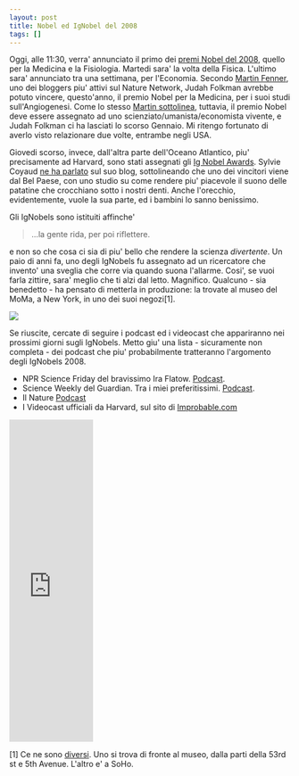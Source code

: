```yaml
---
layout: post
title: Nobel ed IgNobel del 2008
tags: []
---
```


Oggi, alle 11:30, verra' annunciato il primo dei [premi Nobel del 2008](http://nobelprize.org/index.html), quello per la Medicina e la Fisiologia. Martedi sara' la volta della Fisica. L'ultimo sara' annunciato tra una settimana, per l'Economia.
Secondo [Martin Fenner](http://network.nature.com/people/mfenner/profile), uno dei bloggers piu' attivi sul Nature Network, Judah Folkman avrebbe potuto vincere, questo'anno, il premio Nobel per la Medicina, per i suoi studi sull'Angiogenesi. Come lo stesso [Martin sottolinea](http://network.nature.com/people/mfenner/blog/2008/10/05/someone-who-should-have-won-a-nobel-prize), tuttavia, il premio Nobel deve essere assegnato ad uno scienziato/umanista/economista vivente, e Judah Folkman ci ha lasciati lo scorso Gennaio. Mi ritengo fortunato di averlo visto relazionare due volte, entrambe negli USA.

Giovedi scorso, invece, dall'altra parte dell'Oceano Atlantico, piu' precisamente ad Harvard, sono stati assegnati gli [Ig Nobel Awards](http://improbable.com/2008/10/03/the-2008-ig-nobel-prize-winners/).
Sylvie Coyaud [ne ha parlato](http://ocasapiens.blog.dweb.repubblica.it/2008/10/03/patatine-e-lhc/) sul suo blog, sottolineando che uno dei vincitori viene dal Bel Paese, con uno studio su come rendere piu' piacevole il suono delle patatine che crocchiano sotto i nostri denti. Anche l'orecchio, evidentemente, vuole la sua parte, ed i bambini lo sanno benissimo.

Gli IgNobels sono istituiti affinche'

> ...la gente rida, per poi riflettere.

e non so che cosa ci sia di piu' bello che rendere la scienza *divertente*. Un paio di anni fa, uno degli IgNobels fu assegnato ad un ricercatore che invento' una sveglia che corre via quando suona l'allarme. Cosi', se vuoi farla zittire, sara' meglio che ti alzi dal letto. Magnifico. Qualcuno - sia benedetto - ha pensato di metterla in produzione: la trovate al museo del MoMa, a New York, in uno dei suoi negozi[1].

![](http://www.momastore.org/wcsstore/MOMASTORE1/images/l_74856.jpg)

Se riuscite, cercate di seguire i podcast ed i videocast che appariranno nei prossimi giorni sugli IgNobels. Metto giu' una lista - sicuramente non completa - dei podcast che piu' probabilmente tratteranno l'argomento degli IgNobels 2008.

-   NPR Science Friday del bravissimo Ira Flatow. [Podcast](http://www.sciencefriday.com/?ft=2&f=510221).
-   Science Weekly del Guardian. Tra i miei preferitissimi. [Podcast](http://www.guardian.co.uk/science/series/science).
-   Il Nature [Podcast](http://www.nature.com/nature/podcast/)
-   I Videocast ufficiali da Harvard, sul sito di [Improbable.com](http://improbable.com/ig/winners/)

<iframe width="150" src="http://nobelprize.org/feeds/widget/long.php" height="578" scrolling="no" frameborder="no" style="border: 0px">
</iframe>

[1] Ce ne sono [diversi](http://www.momastore.org/museum/moma/ContactView?langId=-1&storeId=10001&catalogId=10451&promoCode=null#store). Uno si trova di fronte al museo, dalla parti della 53rd st e 5th Avenue. L'altro e' a SoHo.
